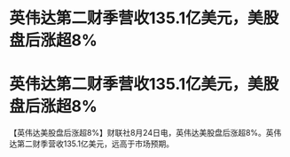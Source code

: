 # 英伟达第二财季营收135.1亿美元，美股盘后涨超8%

# 英伟达第二财季营收135.1亿美元，美股盘后涨超8%

【英伟达美股盘后涨超8%】财联社8月24日电，英伟达美股盘后涨超8%。英伟达第二财季营收135.1亿美元，远高于市场预期。

